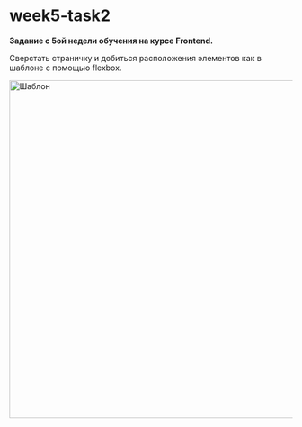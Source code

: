 # week5-task2
**Задание c 5ой недели обучения на курсе Frontend.**

Сверстать страничку и добиться расположения элементов как в шаблоне с помощью flexbox.

<img width="600" alt="Шаблон" src="https://user-images.githubusercontent.com/47675518/235891978-28cb2435-0c51-4664-89d3-f8f492ae512b.png">
